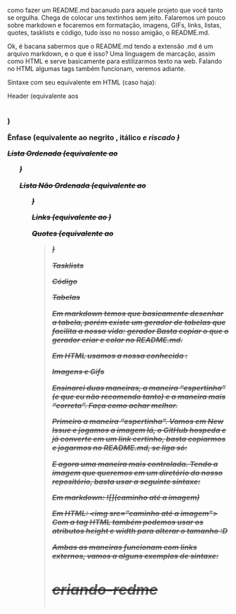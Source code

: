 como fazer um README.md bacanudo para aquele projeto que você tanto se orgulha. Chega de colocar uns textinhos sem jeito.
Falaremos um pouco sobre markdown e focaremos em formatação, imagens, GIFs, links, listas, quotes, tasklists e código, tudo isso no nosso amigão, o README.md.

Ok, é bacana sabermos que o README.md tendo a extensão .md é um arquivo markdown, e o que é isso? Uma linguagem de marcação, assim como HTML e serve basicamente para estilizarmos texto na web. Falando no HTML algumas tags também funcionam, veremos adiante.

Sintaxe com seu equivalente em HTML (caso haja):

Header (equivalente aos <h1><h2><h3>)

Ênfase (equivalente ao negrito <b>, itálico <i> e riscado <strike>)

Lista Ordenada (equivalente ao <ol>)

Lista Não Ordenada (equivalente ao <ul>)

Links (equivalente ao <a>)

Quotes (equivalente ao <blockquote>)

Tasklists

Código


Tabelas

  
  
  
Em markdown temos que basicamente desenhar a tabela, porém existe um gerador de tabelas que facilita a nossa vida: gerador
Basta copiar o que o gerador criar e colar no README.md.

Em HTML usamos a nossa conhecida <table>:


Imagens e Gifs

Ensinarei duas maneiras, a maneira “espertinha” (e que eu não recomendo tanto) e a maneira mais “correta”. Faça como achar melhor.

Primeiro a maneira “espertinha”. Vamos em New Issue e jogamos a imagem lá, o GitHub hospeda e já converte em um link certinho, basta copiarmos e jogarmos no README.md, se liga só:


E agora uma maneira mais controlada. Tendo a imagem que queremos em um diretório do nosso repositório, basta usar a seguinte sintaxe:

Em markdown: ![](caminho até a imagem)

Em HTML: <img src=”caminho até a imagem”>
Com a tag HTML também podemos usar os atributos height e width para alterar o tamanho :D

Ambas as maneiras funcionam com links externos, vamos a alguns exemplos de sintaxe:


# criando-redme
